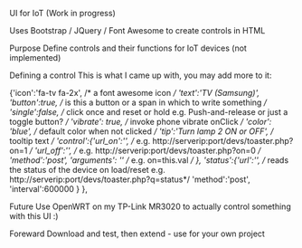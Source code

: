 UI for IoT (Work in progress)

Uses Bootstrap / JQuery / Font Awesome to create controls in HTML

Purpose
Define controls and their functions for IoT devices (not implemented)

Defining a control
This is what I came up with, you may add more to it:

{'icon':'fa-tv fa-2x', /* a font awesome icon */
 'text':'TV (Samsung)', 
 'button':true, /* is this a button or a span in which to write something */
 'single':false, /* click once and reset or hold e.g. Push-and-release or just a toggle button? */
 'vibrate': true, /* invoke phone vibrate onClick */
 'color': 'blue', /* default color when not clicked */
 'tip':'Turn lamp 2 ON or OFF', /* tooltip text */
 'control':{'url_on':'',  /* e.g. http://serverip:port/devs/toaster.php?on=1 */
	    'url_off':'', /* e.g. http://serverip:port/devs/toaster.php?on=0 */
	    'method':'post',
            'arguments': '' /* e.g. on=this.val */
           	}, 
 'status':{'url':'', /* reads the status of the device on load/reset e.g. http://serverip:port/devs/toaster.php?q=status*/
					'method':'post',
					'interval':600000
 			   }
		 },

Future
Use OpenWRT on my TP-Link MR3020 to actually control something with this UI :)

Foreward
Download and test, then extend - use for your own project

